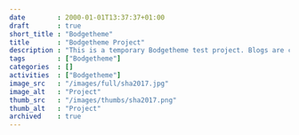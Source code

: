 ```yaml
---
date        : 2000-01-01T13:37:37+01:00
draft       : true
short_title : "Bodgetheme"
title       : "Bodgetheme Project"
description : "This is a temporary Bodgetheme test project. Blogs are created to test for the proper behaviour of new functionality."
tags        : ["Bodgetheme"]
categories  : []
activities  : ["Bodgetheme"]
image_src   : "/images/full/sha2017.jpg"
image_alt   : "Project"
thumb_src   : "/images/thumbs/sha2017.png"
thumb_alt   : "Project"
archived    : true
---
```

